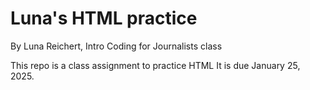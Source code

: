 # Luna's HTML practice

By Luna Reichert, Intro Coding for Journalists class

This repo is a class assignment to practice HTML It is due January 25, 2025.
